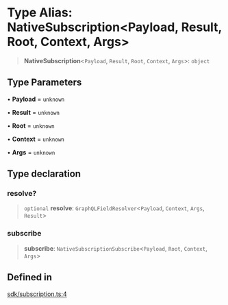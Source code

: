 # Type Alias: NativeSubscription\<Payload, Result, Root, Context, Args\>

> **NativeSubscription**\<`Payload`, `Result`, `Root`, `Context`, `Args`\>: `object`

## Type Parameters

• **Payload** = `unknown`

• **Result** = `unknown`

• **Root** = `unknown`

• **Context** = `unknown`

• **Args** = `unknown`

## Type declaration

### resolve?

> `optional` **resolve**: `GraphQLFieldResolver`\<`Payload`, `Context`, `Args`, `Result`\>

### subscribe

> **subscribe**: `NativeSubscriptionSubscribe`\<`Payload`, `Root`, `Context`, `Args`\>

## Defined in

[sdk/subscription.ts:4](https://github.com/andreisergiu98/baeta/blob/277f62f15bfdecc05d507a84e60b62e5bc08a747/packages/core/sdk/subscription.ts#L4)
